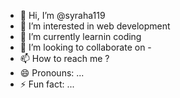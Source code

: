 - 👋 Hi, I’m @syraha119
- 👀 I’m interested in web development
- 🌱 I’m currently learnin coding
- 💞️ I’m looking to collaborate on -
- 📫 How to reach me ?
- 😄 Pronouns: ...
- ⚡ Fun fact: ...

<!---
syraha119/syraha119 is a ✨ special ✨ repository because its `README.md` (this file) appears on your GitHub profile.
You can click the Preview link to take a look at your changes.
--->
